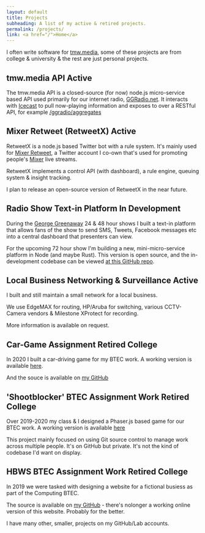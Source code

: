 ```yaml
---
layout: default
title: Projects
subheading: A list of my active & retired projects.
permalink: /projects/
link: <a href="/">Home</a>
---
```


I often write software for [tmw.media](https://tmw.media), some of these projects are from college & university
& the rest are just personal projects.

## tmw.media API <span class="label active">Active</span>
The tmw.media API is a closed-source (for now) node.js micro-service based API used primarily for our internet radio,
[GGRadio.net](https://ggradio.net). It interacts with [Icecast](https://www.icecast.org/) to pull now-playing information
and exposes to over a RESTful API, for example [/ggradio/aggregates](https://api.tmw.media/v4.1/ggradio/aggregates)

## Mixer Retweet (RetweetX) <span class="label active">Active</span>
RetweetX is a node.js based Twitter bot with a rule system. It's mainly used for 
[Mixer Retweet](https://twitter.com/mixerretweet), a Twitter account I co-own that's used for promoting people's
[Mixer](https://mixer.com) live streams. 

RetweetX implements a control API (with dashboard), a rule engine, queuing system & insight tracking.

I plan to release an open-source version of RetweetX in the near future.

## Radio Show Text-in Platform <span class="label in-development">In Development</span>
During the [George Greenaway](https://www.facebook.com/TheGeorgeGreenawayShow/?ref=aymt_homepage_panel&eid=ARBpjaWC8sElfztJObZAB6F4hKmRHL9Y6J-coNtqXMPuXoBFhvCbbcC72MT0LimJqt5_9fsaVwZqAGiE) 24 & 48 hour shows I built
a text-in platform that allows fans of the show to send SMS, Tweets, Facebook messages etc into a central dashboard
that presenters can view.

For the upcoming 72 hour show I'm building a new, mini-micro-service platform in Node (and maybe Rust). 
This version is open source, and the in-development codebase can be viewed 
[at this GitHub repo](https://github.com/georgegreenawayshow/messaging).

## Local Business Networking & Surveillance <span class="label active">Active</span>
I built and still maintain a small network for a local business.

We use EdgeMAX for routing, HP/Aruba for switching, various CCTV-Camera vendors & Milestone XProtect for recording.

More information is available on request.

## Car-Game Assignment <span class="label retired">Retired</span> <span class="label college">College</span>
In 2020 I built a car-driving game for my BTEC work. A working version is available
 [here](https://car-game.nevexo.space).

And the souce is available on [my GitHub](https://github.com/nevexo/u14-a2)

## 'Shootblocker' BTEC Assignment Work <span class="label retired">Retired</span> <span class="label college">College</span>
Over 2019-2020 my class & I designed a Phaser.js based game for our BTEC work. A working version
is available [here](https://shootblocker.nevexo.space)

This project mainly focused on using Git source control to manage work across multiple people. It's on GitHub
but private. It's not the kind of codebase I'd want on display.

## HBWS BTEC Assignment Work <span class="label retired">Retired</span> <span class="label college">College</span>
In 2019 we were tasked with designing a website for a fictional busiess as part of the Computing BTEC. 

The source is available on [my GitHub](https://github.com/Nevexo/Unit-15-Assignment-2) - there's nolonger a working
online version of this website. Probably for the better.

<p class="footer">I have many other, smaller, projects on my GitHub/Lab accounts.</p>
